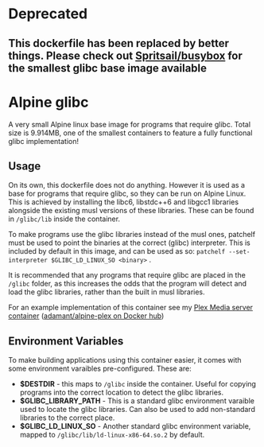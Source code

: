 # Deprecated 
## This dockerfile has been replaced by better things. Please check out [Spritsail/busybox](https://giithub.com/spritsail/busbox) for the smallest glibc base image available

Alpine glibc
===
A very small Alpine linux base image for programs that require glibc. Total size is 9.914MB, one of the smallest containers to feature a fully functional glibc implementation!

## Usage
On its own, this dockerfile does not do anything. However it is used as a base for programs that require glibc, so they can be run on Alpine Linux. This is achieved by installing the libc6, libstdc++6 and libgcc1 libraries alongside the existing musl versions of these libraries. These can be found in ```/glibc/lib``` inside the container.

To make programs use the glibc libraries instead of the musl ones, patchelf must be used to point the binaries at the correct (glibc) interpreter. This is included by default in this image, and can be used as so:
```patchelf --set-interpreter $GLIBC_LD_LINUX_SO <binary>``` .

It is recommended that any programs that require glibc are placed in the ```/glibc``` folder, as this increases the odds that the program will detect and load the glibc libraries, rather than the built in musl libraries.

For an example implementation of this container see my [Plex Media server container](https://github.com/Adam-Ant/alpine-plexmediaserver) ([adamant/alpine-plex on Docker hub](https://hub.docker.com/r/adamant/alpine-plex/))

## Environment Variables
To make building applications using this container easier, it comes with some environment varaibles pre-configured. These are:
* **$DESTDIR** - this maps to ```/glibc``` inside the container. Useful for copying programs into the correct location to detect the glibc libraries.
* **$GLIBC_LIBRARY_PATH** - This is a standard glibc environment varaible used to locate the glibc libraries. Can also be used to add non-standard libraries to the correct place.
* **$GLIBC_LD_LINUX_SO** - Another standard glibc environment variable, mapped to ```/glibc/lib/ld-linux-x86-64.so.2``` by default.
